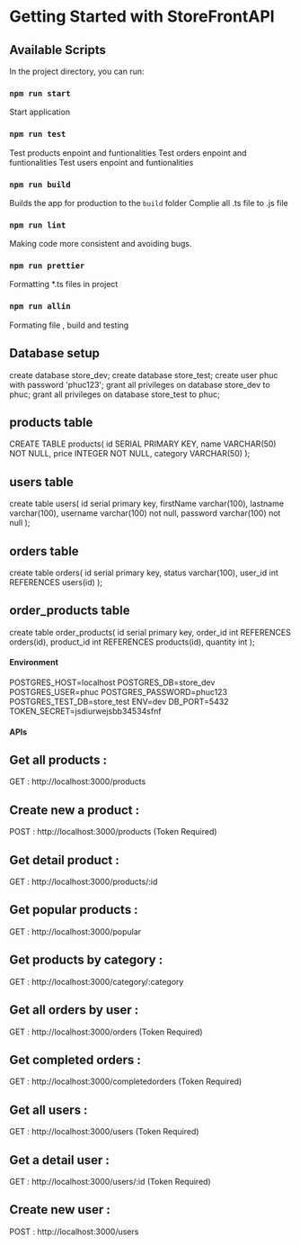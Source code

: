 # Getting Started with StoreFrontAPI

## Available Scripts

In the project directory, you can run:

### `npm run start`

Start application

### `npm run test`

Test products enpoint and funtionalities
Test orders enpoint and funtionalities
Test users enpoint and funtionalities

### `npm run build`

Builds the app for production to the `build` folder
Complie all .ts file to .js file

### `npm run lint`

Making code more consistent and avoiding bugs.

### `npm run prettier`

Formatting \*.ts files in project

### `npm run allin`

Formating file , build and testing

## Database setup

create database store_dev;
create database store_test;
create user phuc with password 'phuc123';
grant all privileges on database store_dev to phuc;
grant all privileges on database store_test to phuc;

## products table

CREATE TABLE products(
id SERIAL PRIMARY KEY,
name VARCHAR(50) NOT NULL,
price INTEGER NOT NULL,
category VARCHAR(50)
);

## users table

create table users(
id serial primary key,
firstName varchar(100),
lastname varchar(100),
username varchar(100) not null,
password varchar(100) not null
);

## orders table

create table orders(
id serial primary key,
status varchar(100),
user_id int REFERENCES users(id)
);

## order_products table

create table order_products(
id serial primary key,
order_id int REFERENCES orders(id),
product_id int REFERENCES products(id),
quantity int
);

#### Environment

POSTGRES_HOST=localhost
POSTGRES_DB=store_dev
POSTGRES_USER=phuc
POSTGRES_PASSWORD=phuc123
POSTGRES_TEST_DB=store_test
ENV=dev
DB_PORT=5432
TOKEN_SECRET=jsdiurwejsbb34534sfnf

#### APIs

## Get all products :

GET : http://localhost:3000/products

## Create new a product :

POST : http://localhost:3000/products
(Token Required)

## Get detail product :

GET : http://localhost:3000/products/:id

## Get popular products :

GET : http://localhost:3000/popular

## Get products by category :

GET : http://localhost:3000/category/:category

## Get all orders by user :

GET : http://localhost:3000/orders
(Token Required)

## Get completed orders :

GET : http://localhost:3000/completedorders
(Token Required)

## Get all users :

GET : http://localhost:3000/users
(Token Required)

## Get a detail user :

GET : http://localhost:3000/users/:id
(Token Required)

## Create new user :

POST : http://localhost:3000/users
